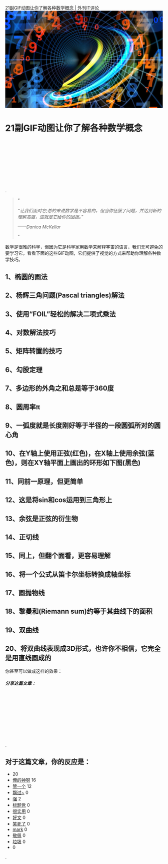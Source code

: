 21副GIF动图让你了解各种数学概念 | 外刊IT评论
![](21副GIF动图让你了解各种数学概念%20-%20外刊IT评论_files/2013SL_Math.jpg-560x345.jpg)

21副GIF动图让你了解各种数学概念
===============================

[](# "分享到新浪微博")
 

[](# "分享到QQ空间")
 

[](# "分享到腾讯微博")
 

[](# "分享到人人网")
 

[](# "分享到Twitter")
 

.

> “
>
> *“让我们面对它;总的来说数学是不容易的，但当你征服了问题，并达到新的理解高度，这就是它给你的回报。”*
>
> *——Danica McKellar*
>
> ”

数学是很难的科学，但因为它是科学家用数学来解释宇宙的语言，我们无可避免的要学习它。看看下面的这些GIF动图，它们提供了视觉的方式来帮助你理解各种数学技巧。

1、椭圆的画法
-------------

2、杨辉三角问题(Pascal triangles)解法
-------------------------------------

3、使用“FOIL”轻松的解决二项式乘法
---------------------------------

4、对数解法技巧
---------------

5、矩阵转置的技巧
-----------------

6、勾股定理
-----------

7、多边形的外角之和总是等于360度
--------------------------------

8、圆周率π
----------

9、一弧度就是长度刚好等于半径的一段圆弧所对的圆心角
---------------------------------------------------

10、在Y轴上使用正弦(红色)，在X轴上使用余弦(蓝色)，则在XY轴平面上画出的环形如下图(黑色)
--------------------------------------------------------------------------------------

11、同前一原理，但更简单
------------------------

12、这是将sin和cos运用到三角形上
--------------------------------

13、余弦是正弦的衍生物
----------------------

14、正切线
----------

15、同上，但翻个面看，更容易理解
--------------------------------

16、将一个公式从笛卡尔坐标转换成轴坐标
--------------------------------------

17、画抛物线
------------

18、黎曼和(Riemann sum)约等于其曲线下的面积
-------------------------------------------

19、双曲线
----------

20、将双曲线表现成3D形式，也许你不相信，它完全是用直线画成的
------------------------------------------------------------

你甚至可以做成这样的效果：

##### 分享这篇文章：

[](# "分享到新浪微博")
 

[](# "分享到QQ空间")
 

[](# "分享到腾讯微博")
 

[](# "分享到人人网")
 

[](# "分享到Twitter")
 

.

对于这篇文章，你的反应是：
--------------------------

-   [](#) 20
-    [俺的神呀](#) 16
-    [赞一个](#) 12
-    [飘过~](#) 0
-    [强](#) 2
-    [标题党](#) 0
-    [很实用](#) 0
-    [好文](#) 0
-    [笑死了](#) 0
-    [mark](#) 0
-    [敬佩](#) 0
-    [垃圾](#) 0
-   [](#) 0

.


